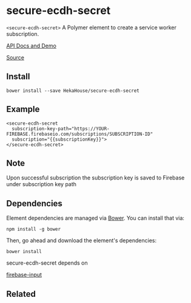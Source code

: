 # secure-ecdh-secret

`<secure-ecdh-secret>` A Polymer element to create a service worker subscription.

[API Docs and Demo](https://heka-house-polymer-demos.firebaseapp.com/secure-ecdh-secret)

[Source](http://github.com/hekahouse/secure-ecdh-secret/)


## Install

    bower install --save HekaHouse/secure-ecdh-secret

## Example

    <secure-ecdh-secret
      subscription-key-path="https://YOUR-FIREBASE.firebaseio.com/subscriptions/SUBSCRIPTION-ID"
      subscription="{{subscriptionKey}}">
    </secure-ecdh-secret>

## Note

Upon successful subscription the subscription key is saved to Firebase under subscription key path

## Dependencies

Element dependencies are managed via [Bower](http://bower.io/). You can
install that via:

    npm install -g bower

Then, go ahead and download the element's dependencies:

    bower install

secure-ecdh-secret depends on

[firebase-input](https://heka-house-polymer-demos.firebaseapp.com/firebase-input)

## Related
